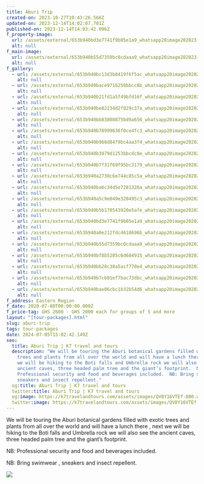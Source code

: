 ```yaml
---
title: Aburi Trip
created-on: 2023-10-27T10:43:26.566Z
updated-on: 2023-12-14T14:02:07.701Z
published-on: 2023-12-14T14:03:42.096Z
f_property-image:
  url: /assets/external/653b940bd3e7741f9b05e1a9_whatsapp20image202023-10-2420at2013.52.47_98a65f59.jpg
  alt: null
f_main-image:
  url: /assets/external/653b940b55d7359bc0cdaaa9_whatsapp20image202023-10-2420at2013.52.48_4bdae6cd.jpg
  alt: null
f_gallery:
  - url: /assets/external/653b940bc13d3b8419f6f5ac_whatsapp20image202023-10-2420at2013.46.42_68e891c3.jpg
    alt: null
  - url: /assets/external/653b940bace9716250bbcc8b_whatsapp20image202023-10-2420at2013.46.45_6ba4f2fc.jpg
    alt: null
  - url: /assets/external/653b940b21fd1a5f49bfd16f_whatsapp20image202023-10-2420at2013.46.46_23f7da8e.jpg
    alt: null
  - url: /assets/external/653b940be82234d2f829c37a_whatsapp20image202023-10-2420at2013.46.46_8068abbf.jpg
    alt: null
  - url: /assets/external/653b940bb83808875bd9a656_whatsapp20image202023-10-2420at2013.46.47_b2317bcc.jpg
    alt: null
  - url: /assets/external/653b940b78999636f0ce4fc3_whatsapp20image202023-10-2420at2013.46.57_8a169653.jpg
    alt: null
  - url: /assets/external/653b940b968d84f9bc4aa3f4_whatsapp20image202023-10-2420at2013.47.43_1beacf81.jpg
    alt: null
  - url: /assets/external/653b940b3979d1253bbcdc8e_whatsapp20image202023-10-2420at2013.47.46_23cea0b6.jpg
    alt: null
  - url: /assets/external/653b940b7f31f69f95bc3179_whatsapp20image202023-10-2420at2013.47.48_a916fe2f.jpg
    alt: null
  - url: /assets/external/653b940a2730c6e744c85c5a_whatsapp20image202023-10-2420at2013.47.48_f05bcc82.jpg
    alt: null
  - url: /assets/external/653b940ba6c34d5e7281326a_whatsapp20image202023-10-2420at2013.48.39_4d4e27cb.jpg
    alt: null
  - url: /assets/external/653b940a5c9e049e320495c3_whatsapp20image202023-10-2420at2013.48.41_43390619.jpg
    alt: null
  - url: /assets/external/653b940b5b170543920e5afe_whatsapp20image202023-10-2420at2013.52.42_d32de317.jpg
    alt: null
  - url: /assets/external/653b940bd3e7741f9b05e1a9_whatsapp20image202023-10-2420at2013.52.47_98a65f59.jpg
    alt: null
  - url: /assets/external/653b940a0e212fdc4618696b_whatsapp20image202023-10-2420at2013.52.47_03800c8c.jpg
    alt: null
  - url: /assets/external/653b940b55d7359bc0cdaaa9_whatsapp20image202023-10-2420at2013.52.48_4bdae6cd.jpg
    alt: null
  - url: /assets/external/653b940bf8b5205c6d684915_whatsapp20image202023-10-2420at2013.52.48_57e58a65.jpg
    alt: null
  - url: /assets/external/653b940bb28c38a5acf770e4_whatsapp20image202023-10-2420at2013.52.48_699e986e.jpg
    alt: null
  - url: /assets/external/653b940b7cb01ef7bac73dbc_whatsapp20image202023-10-2420at2013.52.49_007ac657.jpg
    alt: null
  - url: /assets/external/653b940bae06cbc1b32b54d6_whatsapp20image202023-10-2420at2013.52.49_bda761de.jpg
    alt: null
f_address: Eastern Region
f_date: 2020-07-08T00:00:00.000Z
f_price-tag: GHS 2600 - GHS 2000 each for groups of 5 and more
layout: "[tour-packages].html"
slug: aburi-trip
tags: tour-packages
date: 2024-07-05T15:02:42.149Z
seo:
  title: Aburi Trip | K7 travel and tours
  description: "We will be touring the Aburi botanical gardens filled with exotic
    trees and plants from all over the world and will have a lunch there , next
    we will be hiking to the Boti falls and Umbrella rock we will also see the
    ancient caves, three headed palm tree and the giant’s footprint.  N﻿B:
    Professional security and food and beverages included.  NB: Bring swimwear ,
    sneakers and insect repellent."
  og:title: Aburi Trip | K7 travel and tours
  twitter:title: Aburi Trip | K7 travel and tours
  og:image: https://k7travelandtours.com/assets/images/QV8Y16VTEf-800.webp
  twitter:image: https://k7travelandtours.com/assets/images/QV8Y16VTEf-800.webp
---
```

We will be touring the Aburi botanical gardens filled with exotic trees and plants from all over the world and will have a lunch there , next we will be hiking to the Boti falls and Umbrella rock we will also see the ancient caves, three headed palm tree and the giant’s footprint.

N﻿B: Professional security and food and beverages included.

NB: Bring swimwear , sneakers and insect repellent.

![](/assets/external/657b0aae21741f2b191173fa_k720travel20and20toursl20bank20details.png)